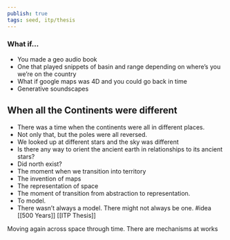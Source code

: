 ```yaml
---
publish: true
tags: seed, itp/thesis
---
```


### What if...
- You made a geo audio book
- One that played snippets of basin and range depending on where’s you we’re on the country
- What if google maps was 4D and you could go back in time
- Generative soundscapes 

## When all the Continents were different
- There was a time when the continents were all in different places. 
- Not only that, but the poles were all reversed. 
- We looked up at different stars and the sky was different
- Is there any way to orient the ancient earth in relationships to its ancient stars?
- Did north exist?
- The moment when we transition into territory
- The invention of maps
- The representation of space
- The moment of transition from abstraction to representation. 
- To model.
- There wasn’t always a model. There might not always be one. 
#idea 
[[500 Years]] [[ITP Thesis]]


Moving again across space through time. There are mechanisms at works

